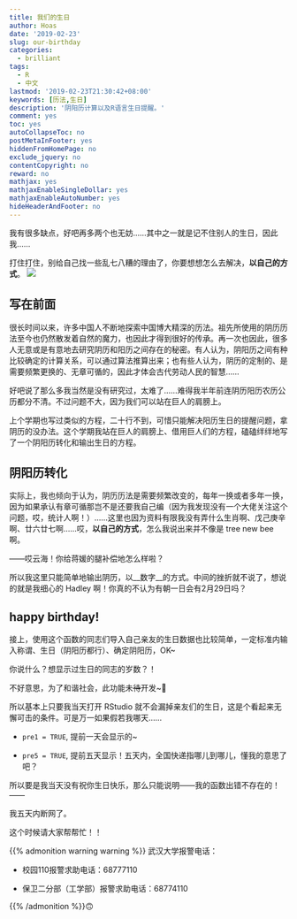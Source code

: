 ```yaml
---
title: 我们的生日
author: Hoas
date: '2019-02-23'
slug: our-birthday
categories:
  - brilliant
tags:
  - R
  - 中文
lastmod: '2019-02-23T21:30:42+08:00'
keywords: [历法,生日]
description: '阴阳历计算以及R语言生日提醒。'
comment: yes
toc: yes
autoCollapseToc: no
postMetaInFooter: yes
hiddenFromHomePage: no
exclude_jquery: no
contentCopyright: no
reward: no
mathjax: yes
mathjaxEnableSingleDollar: yes
mathjaxEnableAutoNumber: yes
hideHeaderAndFooter: no
---
```


我有很多缺点，好吧再多两个也无妨……其中之一就是记不住别人的生日，因此我……

打住打住，别给自己找一些乱七八糟的理由了，你要想想怎么去解决，__以自己的方式__。
<img src="/post/!image/bir_to_demo.png">
<!--more-->

## 写在前面

很长时间以来，许多中国人不断地探索中国博大精深的历法。祖先所使用的阴历历法至今也仍然散发着自然的魔力，也因此才得到很好的传承。再一次也因此，很多人无意或是有意地去研究阴历和阳历之间存在的秘密。有人认为，阴阳历之间有种比较确定的计算关系，可以通过算法推算出来；也有些人认为，阴历的定制的、是需要频繁更换的、无章可循的，因此才体会古代劳动人民的智慧……

好吧说了那么多我当然是没有研究过，太难了……难得我半年前连阴历阳历农历公历都分不清。不过问题不大，因为我们可以站在巨人的肩膀上。

上个学期也写过类似的方程，二十行不到，可惜只能解决阳历生日的提醒问题，拿阴历的没办法。这个学期我站在巨人的肩膀上、借用巨人们的方程，磕磕绊绊地写了一个阴阳历转化和输出生日的方程。

## 阴阳历转化

实际上，我也倾向于认为，阴历历法是需要频繁改变的，每年一换或者多年一换，因为如果承认有章可循那岂不是还要我自己编（因为我发现没有一个大佬关注这个问题，哎，统计人啊！）……这里也因为资料有限我没有弄什么生肖啊、戊己庚辛啊、廿六廿七啊……哎，__以自己的方式__，怎么我说出来并不像是 tree new bee 啊。

——哎云海！你给蒋媛的腿补偿地怎么样啦？

所以我这里只能简单地输出阴历，以__数字__的方式。中间的挫折就不说了，想说的就是我细心的 Hadley 啊！你真的不认为有朝一日会有2月29日吗？

## happy birthday!

接上，使用这个函数的同志们导入自己亲友的生日数据也比较简单，一定标准内输入称谓、生日（阴阳历都行）、确定阴阳历，OK~

你说什么？想显示过生日的同志的岁数？！

不好意思，为了和谐社会，此功能未~~待~~开发~🤩

所以基本上只要我当天打开 RStudio 就不会漏掉亲友们的生日，这是个看起来无懈可击的条件。可是万一如果假若我哪天……

- `pre1 = TRUE`, 提前一天会显示的~

- `pre5 = TRUE`, 提前五天显示！五天内，全国快递指哪儿到哪儿，懂我的意思了吧？

所以要是我当天没有祝你生日快乐，那么只能说明——我的函数出错不存在的！——

我五天内断网了。

这个时候请大家帮帮忙！！


{{% admonition warning warning %}}
武汉大学报警电话：

- 校园110报警求助电话：68777110

- 保卫二分部（工学部）报警求助电话：68774110

{{% /admonition %}}🙃